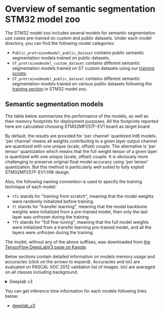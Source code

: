 # Overview of semantic segmentation STM32 model zoo

The STM32 model zoo includes several models for semantic segmentation use cases pre-trained on custom and public datasets. Under each model directory, you can find the following model categories:

- `Public_pretrainedmodel_public_dataset` contains public semantic segmentation models trained on public datasets.
- `ST_pretrainedmodel_custom_dataset` contains different semantic segmentation models trained on ST custom datasets using our [training scripts](../src/training/README.md).
- `ST_pretrainedmodel_public_dataset` contains different semantic segmentation models trained on various public datasets following the [training section](../src/training/README.md) in STM32 model zoo.



<a name="seg_models"></a>
## Semantic segmentation models

The table below summarizes the performance of the models, as well as their memory footprints for deployment purposes. All the footprints reported here are calculated choosing STM32MP257F-EV1 board as target board.

By default, the results are provided for 'per channel' quantized Int8 models. 'per channel' means all weights contributing to a given layer output channel are quantized with one unique (scale, offset) couple.
The alternative is 'per tensor' quantization which means that the full weight tensor of a given layer is quantized with one unique (scale, offset) couple.
It is obviously more challenging to preserve original float model accuracy using 'per tensor' quantization. But this method is particularly well suited to fully exploit STM32MP257F-EV1 HW design.

Also, the following naming convention is used to specify the training technique of each model:

- `tfs` stands for "training from scratch", meaning that the model weights were randomly initialized before training.
- `tl` stands for "transfer learning", meaning that the model backbone weights were initialized from a pre-trained model, then only the last layer was unfrozen during the training.
- `fft` stands for "full fine-tuning", meaning that the full model weights were initialized from a transfer learning pre-trained model, and all the layers were unfrozen during the training.

The model, without any of the above suffixes, was downloaded from [the
TensorFlow DeepLabV3 page on Kaggle](https://www.kaggle.com/models/tensorflow/deeplabv3/).

Below sections contain detailed information on models memory usage and accuracies (click on the arrows to expand). Accuracies and IoU are evaluated on PASCAL VOC 2012 validation list of images.
IoU are averaged on all classes including background.

<details><summary>Deeplab v3</summary>

| Models                                                | Implementation | Dataset                | Input Resolution | Accuracy (%) | average IoU | Activation RAM (MiB) | Weights Flash (MiB) | STM32Cube.AI version      | Source                                                                                                                                                               |
|-------------------------------------------------------|----------------|------------------------|------------------|--------------|-------------|----------------------|---------------------|---------------------------|----------------------------------------------------------------------------------------------------------------------------------------------------------------------|
| deeplabv3_257_int8_per_tensor                         | TensorFlow     |  COCO 2017 + PASCAL VOC 2012 | 257x257x3        | 88.66        | 59.06       |       25.7            |       0.86        | 9.1.0                     | Available in X-LINUX-AI package [link](https://www.st.com/en/embedded-software/x-linux-ai.html)                                                                              |
| deeplab_v3_mobilenetv2_05_fft_float32 | Tensorflow     |  COCO 2017 + PASCAL VOC 2012        | 512x512x3        | 93.29       | 73.44       | /                | /              | 9.1.0                     | [link](./deeplab_v3/ST_pretrainedmodel_public_dataset/coco_2017_pascal_voc_2012/deeplab_v3_mobilenetv2_05_16_512_fft/deeplab_v3_mobilenetv2_05_16_512_fft.h5) 
| deeplab_v3_mobilenetv2_05_fft_per_channel | Tensorflow     |  COCO 2017 + PASCAL VOC 2012        | 512x512x3        | 91.3        | 67.32       |     57.38        | 7.63             | 9.1.0                     | [link](./deeplab_v3/ST_pretrainedmodel_public_dataset/coco_2017_pascal_voc_2012/deeplab_v3_mobilenetv2_05_16_512_fft/deeplab_v3_mobilenetv2_05_16_512_fft_int8.tflite) |
deeplab_v3_mobilenetv2_05_fft_int8_f32_per_channel | Tensorflow     |  COCO 2017 + PASCAL VOC 2012        | 512x512x3        |    92.83     |   71.93     |      55.91       |       6.2        | 9.1.0                     | [link](./deeplab_v3/ST_pretrainedmodel_public_dataset/coco_2017_pascal_voc_2012/deeplab_v3_mobilenetv2_05_16_512_fft/deeplab_v3_mobilenetv2_05_16_512_fft_int8_f32.tflite) |
</details>


You can get inference time information for each models following links below:
- [deeplab_v3](./deeplab_v3/README.md)
